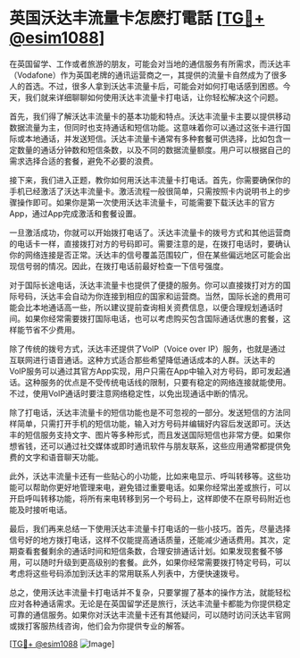 # 英国沃达丰流量卡怎麽打電話 [[TG💪+ @esim1088](https://t.me/s/esim1088)]

在英国留学、工作或者旅游的朋友，可能会对当地的通信服务有所需求，而沃达丰（Vodafone）作为英国老牌的通讯运营商之一，其提供的流量卡自然成为了很多人的首选。不过，很多人拿到沃达丰流量卡后，可能会对如何打电话感到困惑。今天，我们就来详细聊聊如何使用沃达丰流量卡打电话，让你轻松解决这个问题。

首先，我们得了解沃达丰流量卡的基本功能和特点。沃达丰流量卡主要以提供移动数据流量为主，但同时也支持通话和短信功能。这意味着你可以通过这张卡进行国际或本地通话，并发送短信。沃达丰流量卡通常有多种套餐可供选择，比如包含一定数量的通话分钟数和短信条数，以及不同的数据流量额度。用户可以根据自己的需求选择合适的套餐，避免不必要的浪费。

接下来，我们进入正题，教你如何用沃达丰流量卡打电话。首先，你需要确保你的手机已经激活了沃达丰流量卡。激活流程一般很简单，只需按照卡内说明书上的步骤操作即可。如果你是第一次使用沃达丰流量卡，可能需要下载沃达丰的官方App，通过App完成激活和套餐设置。

一旦激活成功，你就可以开始拨打电话了。沃达丰流量卡的拨号方式和其他运营商的电话卡一样，直接拨打对方的号码即可。需要注意的是，在拨打电话时，要确认你的网络连接是否正常。沃达丰的信号覆盖范围较广，但在某些偏远地区可能会出现信号弱的情况。因此，在拨打电话前最好检查一下信号强度。

对于国际长途电话，沃达丰流量卡也提供了便捷的服务。你可以直接拨打对方的国际号码，沃达丰会自动为你连接到相应的国家和运营商。当然，国际长途的费用可能会比本地通话高一些，所以建议提前查询相关资费信息，以便合理规划通话时间。如果你经常需要拨打国际电话，也可以考虑购买包含国际通话优惠的套餐，这样能节省不少费用。

除了传统的拨号方式，沃达丰还提供了VoIP（Voice over IP）服务，也就是通过互联网进行语音通话。这种方式适合那些希望降低通话成本的人群。沃达丰的VoIP服务可以通过其官方App实现，用户只需在App中输入对方号码，即可发起通话。这种服务的优点是不受传统电话线的限制，只要有稳定的网络连接就能使用。不过，使用VoIP通话时要注意网络稳定性，以免出现通话中断的情况。

除了打电话，沃达丰流量卡的短信功能也是不可忽视的一部分。发送短信的方法同样简单，只需打开手机的短信功能，输入对方号码并编辑好内容后发送即可。沃达丰的短信服务支持文字、图片等多种形式，而且发送国际短信也非常方便。如果你想省钱，还可以通过社交媒体或即时通讯软件与朋友联系，这些应用通常都提供免费的文字和语音聊天功能。

此外，沃达丰流量卡还有一些贴心的小功能，比如来电显示、呼叫转移等。这些功能可以帮助你更好地管理来电，避免错过重要电话。如果你经常出差或旅行，可以开启呼叫转移功能，将所有来电转移到另一个号码上，这样即使不在原号码附近也能及时接听电话。

最后，我们再来总结一下使用沃达丰流量卡打电话的一些小技巧。首先，尽量选择信号好的地方拨打电话，这样不仅能提高通话质量，还能减少通话费用。其次，定期查看套餐剩余的通话时间和短信条数，合理安排通话计划。如果发现套餐不够用，可以随时升级到更高级别的套餐。此外，如果你经常需要拨打特定号码，可以考虑将这些号码添加到沃达丰的常用联系人列表中，方便快速拨号。

总之，使用沃达丰流量卡打电话并不复杂，只要掌握了基本的操作方法，就能轻松应对各种通话需求。无论是在英国留学还是旅行，沃达丰流量卡都能为你提供稳定可靠的通信服务。如果你对沃达丰流量卡还有其他疑问，可以随时访问沃达丰官网或拨打客服热线咨询，他们会为你提供专业的解答。

[[TG💪+ @esim1088](https://t.me/s/esim1088) ![Image](https://i.postimg.cc/4NQfJmqS/Snipaste-2025-05-13-00-14-12.png)]
